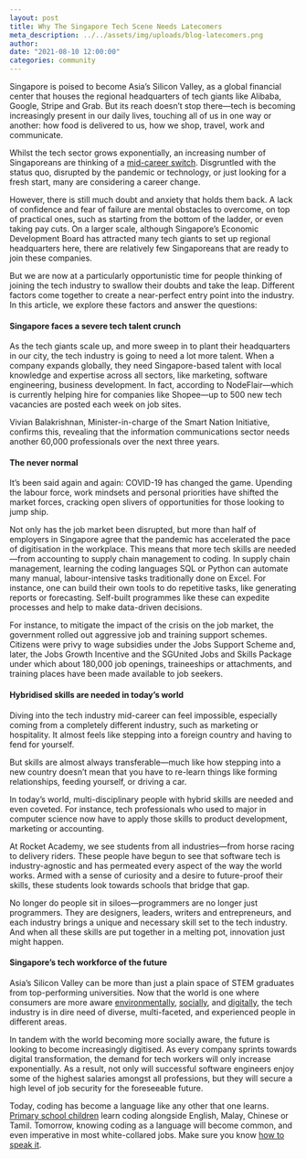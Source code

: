 ```yaml
---
layout: post
title: Why The Singapore Tech Scene Needs Latecomers
meta_description: ../../assets/img/uploads/blog-latecomers.png
author:
date: "2021-08-10 12:00:00"
categories: community
---
```


Singapore is poised to become Asia’s Silicon Valley, as a global financial center that houses the regional headquarters of tech giants like Alibaba, Google, Stripe and Grab. But its reach doesn’t stop there—tech is becoming increasingly present in our daily lives, touching all of us in one way or another: how food is delivered to us, how we shop, travel, work and communicate.

Whilst the tech sector grows exponentially, an increasing number of Singaporeans are thinking of a [mid-career switch](https://www.channelnewsasia.com/news/singapore/more-singapore-residents-making-mid-career-switch-wsg-pcp-12454316). Disgruntled with the status quo, disrupted by the pandemic or technology, or just looking for a fresh start, many are considering a career change.

However, there is still much doubt and anxiety that holds them back. A lack of confidence and fear of failure are mental obstacles to overcome, on top of practical ones, such as starting from the bottom of the ladder, or even taking pay cuts. On a larger scale, although Singapore’s Economic Development Board has attracted many tech giants to set up regional headquarters here, there are relatively few Singaporeans that are ready to join these companies.

But we are now at a particularly opportunistic time for people thinking of joining the tech industry to swallow their doubts and take the leap. Different factors come together to create a near-perfect entry point into the industry. In this article, we explore these factors and answer the questions:

#### Singapore faces a severe tech talent crunch

As the tech giants scale up, and more sweep in to plant their headquarters in our city, the tech industry is going to need a lot more talent. When a company expands globally, they need Singapore-based talent with local knowledge and expertise across all sectors, like marketing, software engineering, business development. In fact, according to NodeFlair—which is currently helping hire for companies like Shopee—up to 500 new tech vacancies are posted each week on job sites.

Vivian Balakrishnan, Minister-in-charge of the Smart Nation Initiative, confirms this, revealing that the information communications sector needs another 60,000 professionals over the next three years.

#### The never normal

It’s been said again and again: COVID-19 has changed the game. Upending the labour force, work mindsets and personal priorities have shifted the market forces, cracking open slivers of opportunities for those looking to jump ship.

Not only has the job market been disrupted, but more than half of employers in Singapore agree that the pandemic has accelerated the pace of digitisation in the workplace. This means that more tech skills are needed—from accounting to supply chain management to coding. In supply chain management, learning the coding languages SQL or Python can automate many manual, labour-intensive tasks traditionally done on Excel. For instance, one can build their own tools to do repetitive tasks, like generating reports or forecasting. Self-built programmes like these can expedite processes and help to make data-driven decisions.

For instance, to mitigate the impact of the crisis on the job market, the government rolled out aggressive job and training support schemes. Citizens were privy to wage subsidies under the Jobs Support Scheme and, later, the Jobs Growth Incentive and the SGUnited Jobs and Skills Package under which about 180,000 job openings, traineeships or attachments, and training places have been made available to job seekers.

#### Hybridised skills are needed in today’s world

Diving into the tech industry mid-career can feel impossible, especially coming from a completely different industry, such as marketing or hospitality. It almost feels like stepping into a foreign country and having to fend for yourself.

But skills are almost always transferable—much like how stepping into a new country doesn’t mean that you have to re-learn things like forming relationships, feeding yourself, or driving a car.

In today’s world, multi-disciplinary people with hybrid skills are needed and even coveted. For instance, tech professionals who used to major in computer science now have to apply those skills to product development, marketing or accounting.

At Rocket Academy, we see students from all industries—from horse racing to delivery riders. These people have begun to see that software tech is industry-agnostic and has permeated every aspect of the way the world works. Armed with a sense of curiosity and a desire to future-proof their skills, these students look towards schools that bridge that gap.

No longer do people sit in siloes—programmers are no longer just programmers. They are designers, leaders, writers and entrepreneurs, and each industry brings a unique and necessary skill set to the tech industry. And when all these skills are put together in a melting pot, innovation just might happen.

#### Singapore’s tech workforce of the future

Asia’s Silicon Valley can be more than just a plain space of STEM graduates from top-performing universities. Now that the world is one where consumers are more aware [environmentally](https://www.bbc.com/news/business-55630144), [socially](https://www2.deloitte.com/uk/en/blog/future-of-experience/2020/socially-conscious-consumers-seek-like-minded-brands.html), and [digitally](https://www.forbes.com/sites/forbestechcouncil/2020/12/14/the-rising-concern-around-consumer-data-and-privacy/?sh=50f5d3d2487e), the tech industry is in dire need of diverse, multi-faceted, and experienced people in different areas.

In tandem with the world becoming more socially aware, the future is looking to become increasingly digitised. As every company sprints towards digital transformation, the demand for tech workers will only increase exponentially. As a result, not only will successful software engineers enjoy some of the highest salaries amongst all professions, but they will secure a high level of job security for the foreseeable future.

Today, coding has become a language like any other that one learns. [Primary school children](https://www.channelnewsasia.com/news/singapore/digital-future-5g-singaporeans-cybersecurity-iswaran-11709368) learn coding alongside English, Malay, Chinese or Tamil. Tomorrow, knowing coding as a language will become common, and even imperative in most white-collared jobs. Make sure you know [how to speak it](https://www.rocketacademy.co/courses/basics).
